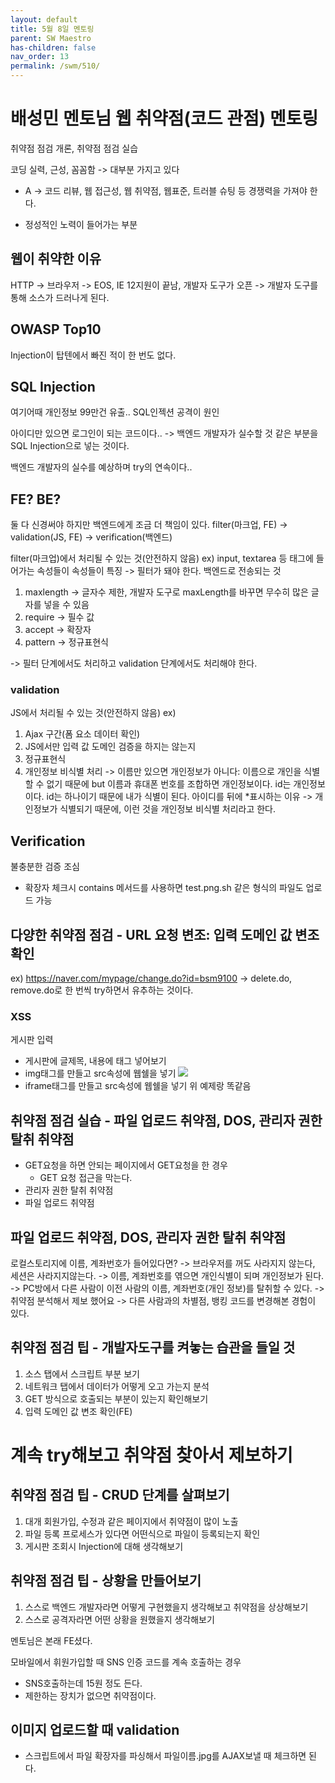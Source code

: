 ```yaml
---
layout: default
title: 5월 8일 멘토링
parent: SW Maestro
has-children: false
nav_order: 13
permalink: /swm/510/
---
```


# 배성민 멘토님 웹 취약점(코드 관점) 멘토링
취약점 점검 개론, 취약점 점검 실습

코딩 실력, 근성, 꼼꼼함 -> 대부분 가지고 있다
+ A -> 코드 리뷰, 웹 접근성, 웹 취약점, 웹표준, 트러블 슈팅 등 경쟁력을 가져야 한다.
- 정성적인 노력이 들어가는 부분

## 웹이 취약한 이유
HTTP -> 
브라우저 -> EOS, IE 12지원이 끝남, 
개발자 도구가 오픈 -> 개발자 도구를 통해 소스가 드러나게 된다.

## OWASP Top10
Injection이 탑텐에서 빠진 적이 한 번도 없다.

## SQL Injection
여기어때 개인정보 99만건 유출.. SQL인젝션 공격이 원인

아이디만 있으면 로그인이 되는 코드이다..
-> 백엔드 개발자가 실수할 것 같은 부분을 SQL Injection으로 넣는 것이다.

백엔드 개발자의 실수를 예상하며 try의 연속이다..

## FE? BE?
둘 다 신경써야 하지만 백엔드에게 조금 더 책임이 있다.
filter(마크업, FE) -> validation(JS, FE) -> verification(백엔드)

filter(마크업)에서 처리될 수 있는 것(안전하지 않음)
ex) input, textarea 등 태그에 들어가는 속성들이 속성들이 특징 -> 필터가 돼야 한다. 백엔드로 전송되는 것
1. maxlength -> 글자수 제한, 개발자 도구로 maxLength를 바꾸면 무수히 많은 글자를 넣을 수 있음
2. require -> 필수 값
3. accept -> 확장자
4. pattern -> 정규표현식

-> 필터 단계에서도 처리하고 validation 단계에서도 처리해야 한다.

### validation
JS에서 처리될 수 있는 것(안전하지 않음)
ex)
1. Ajax 구간(폼 요소 데이터 확인)
2. JS에서만 입력 값 도메인 검증을 하지는 않는지
3. 정규표현식
4. 개인정보 비식별 처리 -> 이름만 있으면 개인정보가 아니다: 이름으로 개인을 식별할 수 없기 때문에 but 이름과 휴대폰 번호를 조합하면 개인정보이다. id는 개인정보이다. id는 하나이기 때문에 내가 식별이 된다. 아이디를 뒤에 *표시하는 이유 -> 개인정보가 식별되기 때문에, 이런 것을 개인정보 비식별 처리라고 한다.

## Verification
불충분한 검증 조심
- 확장자 체크시 contains 메서드를 사용하면 test.png.sh 같은 형식의 파일도 업로드 가능

## 다양한 취약점 점검 - URL 요청 변조: 입력 도메인 값 변조 확인
ex)
https://naver.com/mypage/change.do?id=bsm9100
-> delete.do, remove.do로 한 번씩 try하면서 유추하는 것이다.

### XSS
게시판 입력
- 게시판에 글제목, 내용에 태그 넣어보기
- img태그를 만들고 src속성에 웹쉘을 넣기 <img src="실행되면 안되는.exe파일 경로">
- iframe태그를 만들고 src속성에 웹쉘을 넣기 위 예제랑 똑같음

## 취약점 점검 실습 - 파일 업로드 취약점, DOS, 관리자 권한 탈취 취약점
- GET요청을 하면 안되는 페이지에서 GET요청을 한 경우
  - GET 요청 접근을 막는다.
- 관리자 권한 탈취 취약점
- 파일 업로드 취약점

## 파일 업로드 취약점, DOS, 관리자 권한 탈취 취약점
로컬스토리지에 이름, 계좌번호가 들어있다면? -> 브라우저를 꺼도 사라지지 않는다, 세션은 사라지지않는다.
-> 이름, 계좌번호를 엮으면 개인식별이 되며 개인정보가 된다.
-> PC방에서 다른 사람이 이전 사람의 이름, 계좌번호(개인 정보)를 탈취할 수 있다.
-> 취약점 분석해서 제보 했어요 -> 다른 사람과의 차별점, 뱅킹 코드를 변경해본 경험이 있다.

## 취약점 점검 팁 - 개발자도구를 켜놓는 습관을 들일 것
1. 소스 탭에서 스크립트 부분 보기
2. 네트워크 탭에서 데이터가 어떻게 오고 가는지 분석
3. GET 방식으로 호출되는 부분이 있는지 확인해보기
4. 입력 도메인 값 변조 확인(FE)

# 계속 try해보고 취약점 찾아서 제보하기

## 취약점 점검 팁 - CRUD 단계를 살펴보기
1. 대개 회원가입, 수정과 같은 페이지에서 취약점이 많이 노출
2. 파일 등록 프로세스가 있다면 어떤식으로 파일이 등록되는지 확인
3. 게시판 조회시 Injection에 대해 생각해보기

## 취약점 점검 팁 - 상황을 만들어보기
1. 스스로 백엔드 개발자라면 어떻게 구현했을지 생각해보고 취약점을 상상해보기
2. 스스로 공격자라면 어떤 상황을 원했을지 생각해보기

멘토님은 본래 FE셨다. 

모바일에서 휘원가입할 때 SNS 인증 코드를 계속 호출하는 경우
- SNS호출하는데 15원 정도 든다.
- 제한하는 장치가 없으면 취약점이다.

## 이미지 업로드할 때 validation
- 스크립트에서 파일 확장자를 파싱해서 파일이름.jpg를 AJAX보낼 때 체크하면 된다.
